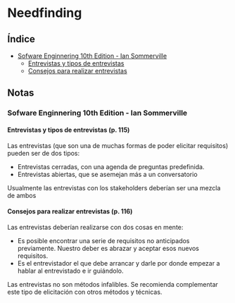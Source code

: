 # Needfinding

## Índice

 - [Sofware Enginnering 10th Edition - Ian Sommerville](#1)
   - [Entrevistas y tipos de entrevistas](#1.1)
   - [Consejos para realizar entrevistas](#1.2)

## Notas

<h3 id="1">Sofware Enginnering 10th Edition - Ian Sommerville</h3>

<h4 id="1.1">Entrevistas y tipos de entrevistas (p. 115) </h4>

Las entrevistas (que son una de muchas formas de poder elicitar requisitos) pueden ser de dos tipos:
 - Entrevistas cerradas, con una agenda de preguntas predefinida.
 - Entrevistas abiertas, que se asemejan más a un conversatorio

Usualmente las entrevistas con los stakeholders deberían ser una mezcla de ambos

<h4 id="1.2">Consejos para realizar entrevistas (p. 116)</h4>

Las entrevistas deberían realizarse con dos cosas en mente:
 - Es posible encontrar una serie de requisitos no anticipados previamente. Nuestro deber es abrazar y aceptar esos nuevos requisitos.
 - Es el entrevistador el que debe arrancar y darle por donde empezar a hablar al entrevistado e ir guiándolo.

Las entrevistas no son métodos infalibles. Se recomienda complementar este tipo de elicitación con otros métodos y técnicas.
